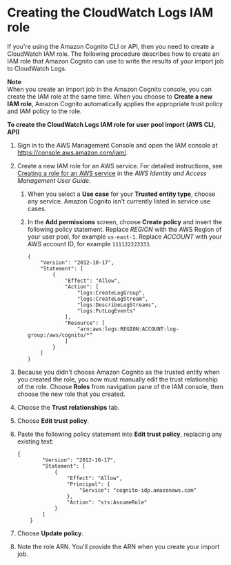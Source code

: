 # Creating the CloudWatch Logs IAM role<a name="cognito-user-pools-using-import-tool-cli-cloudwatch-iam-role"></a>

If you're using the Amazon Cognito CLI or API, then you need to create a CloudWatch IAM role\. The following procedure describes how to create an IAM role that Amazon Cognito can use to write the results of your import job to CloudWatch Logs\. 

**Note**  
When you create an import job in the Amazon Cognito console, you can create the IAM role at the same time\. When you choose to **Create a new IAM role**, Amazon Cognito automatically applies the appropriate trust policy and IAM policy to the role\.

**To create the CloudWatch Logs IAM role for user pool import \(AWS CLI, API\)**

1. Sign in to the AWS Management Console and open the IAM console at [https://console\.aws\.amazon\.com/iam/](https://console.aws.amazon.com/iam/)\.

1. Create a new IAM role for an AWS service\. For detailed instructions, see [Creating a role for an AWS service](https://docs.aws.amazon.com/IAM/latest/UserGuide/id_roles_create_for-service.html#roles-creatingrole-service-console) in the *AWS Identity and Access Management User Guide*\.

   1. When you select a **Use case** for your **Trusted entity type**, choose any service\. Amazon Cognito isn't currently listed in service use cases\.

   1. In the **Add permissions** screen, choose **Create policy** and insert the following policy statement\. Replace *REGION* with the AWS Region of your user pool, for example `us-east-1`\. Replace *ACCOUNT* with your AWS account ID, for example `111122223333`\.

      ```
      {
          "Version": "2012-10-17",
          "Statement": [
              {
                  "Effect": "Allow",
                  "Action": [
                      "logs:CreateLogGroup",
                      "logs:CreateLogStream",
                      "logs:DescribeLogStreams",
                      "logs:PutLogEvents"
                  ],
                  "Resource": [
                      "arn:aws:logs:REGION:ACCOUNT:log-group:/aws/cognito/*"
                  ]
              }
          ]    
      }
      ```

1. Because you didn't choose Amazon Cognito as the trusted entity when you created the role, you now must manually edit the trust relationship of the role\. Choose **Roles** from navigation pane of the IAM console, then choose the new role that you created\.

1. Choose the **Trust relationships** tab\.

1. Choose **Edit trust policy**\.

1. Paste the following policy statement into **Edit trust policy**, replacing any existing text: 

   ```
   {
           "Version": "2012-10-17",
           "Statement": [
               {
                   "Effect": "Allow",
                   "Principal": {
                       "Service": "cognito-idp.amazonaws.com"
                   },
                   "Action": "sts:AssumeRole"
               }
           ]
       }
   ```

1. Choose **Update policy**\. 

1. Note the role ARN\. You'll provide the ARN when you create your import job\.
